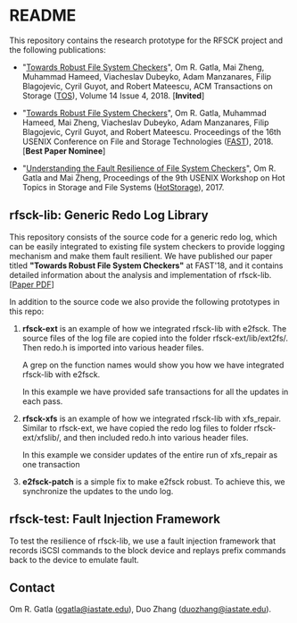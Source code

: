 # README #
This repository contains the research prototype for the RFSCK project and the following publications: 

- "[Towards Robust File System Checkers](https://dl.acm.org/doi/10.1145/3281031)",
Om R. Gatla, Mai Zheng, Muhammad Hameed, Viacheslav Dubeyko, Adam Manzanares, Filip Blagojevic, Cyril Guyot, and Robert Mateescu,
ACM Transactions on Storage ([TOS](https://dl.acm.org/journal/tos)), Volume 14 Issue 4, 2018. [**Invited**]

- "[Towards Robust File System Checkers](https://www.usenix.org/system/files/conference/fast18/fast18-gatla.pdf)", 
Om R. Gatla, Muhammad Hameed, Mai Zheng, Viacheslav Dubeyko, Adam Manzanares, Filip Blagojevic, Cyril Guyot, and Robert Mateescu. 
Proceedings of the 16th USENIX Conference on File and Storage Technologies ([FAST](https://www.usenix.org/conference/fast18)), 2018. [**Best Paper Nominee**] 

- "[Understanding the Fault Resilience of File System Checkers](https://dl.acm.org/doi/10.5555/3154601.3154608)",
Om R. Gatla and Mai Zheng, 
Proceedings of the 9th USENIX Workshop on Hot Topics in Storage and File Systems ([HotStorage](https://www.usenix.org/conference/hotstorage17)), 2017.


## rfsck-lib: Generic Redo Log Library ##
This repository consists of the source code for a generic redo log, which can be easily integrated to existing file system checkers to provide logging mechanism and make them fault resilient. We have published our paper titled **"Towards Robust File System Checkers"** at FAST'18, and it contains detailed information about the analysis and implementation of rfsck-lib.
[[Paper PDF](https://www.usenix.org/conference/fast18/presentation/gatla)]

In addition to the source code we also provide the following prototypes in this repo:

  1. **rfsck-ext** is an example of how we integrated rfsck-lib with e2fsck. 
      The source files of the log file are copied into the folder 
      rfsck-ext/lib/ext2fs/. Then redo.h is imported into various header files. 
      
      A grep on the function names would show you how we have integrated 
      rfsck-lib with e2fsck.

      In this example we have provided safe transactions for all the updates
      in each pass.
      
  2.  **rfsck-xfs** is an example of how we integrated rfsck-lib with xfs_repair.
      Similar to rfsck-ext, we have copied the redo log files to folder 
      rfsck-ext/xfslib/, and then included redo.h into various header files.

      In this example we consider updates of the entire run of xfs_repair as
      one transaction
      
  3.  **e2fsck-patch** is a simple fix to make e2fsck robust. To achieve this,
      we synchronize the updates to the undo log.

## rfsck-test: Fault Injection Framework ## 
To test the resilience of rfsck-lib, we use a fault injection framework that records iSCSI commands to the block device and replays prefix commands back to the device to emulate fault.



## Contact ##
Om R. Gatla (ogatla@iastate.edu), 
Duo Zhang (duozhang@iastate.edu).
